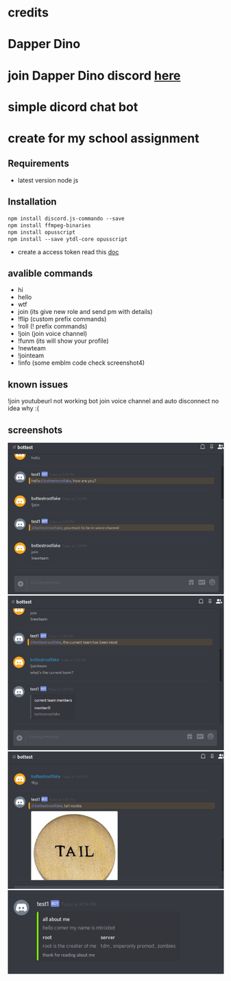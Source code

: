 # credits 
# Dapper Dino 
# join  Dapper Dino discord [here]( https://discord.gg/sn9xXK4) 

# simple dicord chat bot 
# create for my school assignment 

## Requirements 
 * latest version node js

## Installation

```
npm install discord.js-commando --save
npm install ffmpeg-binaries
npm install opusscript
npm install --save ytdl-core opusscript
```

* create a access token read this [doc](https://discordapp.com/developers/docs/topics/oauth2)

## avalible commands 

* hi
* hello
* wtf
* join (its give new role and send pm with details)
* !flip (custom prefix commands)
* !roll (! prefix commands)
* !join (join voice channel)
* !funm  (its will show your profile)
* !newteam
* !jointeam
* !info (some emblm code check screenshot4)

## known issues 

!join youtubeurl not working  bot join voice channel and auto disconnect no idea why :(

## screenshots

![screenshots1](/screenshot/bi.png)
![screenshots2](/screenshot/b2.png)
![screenshots3](/screenshot/b3.png)
![screenshots4](/screenshot/b4.png)
